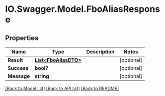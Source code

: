 # IO.Swagger.Model.FboAliasResponse
## Properties

Name | Type | Description | Notes
------------ | ------------- | ------------- | -------------
**Result** | [**List&lt;FboAliasDTO&gt;**](FboAliasDTO.md) |  | [optional] 
**Success** | **bool?** |  | [optional] 
**Message** | **string** |  | [optional] 

[[Back to Model list]](../README.md#documentation-for-models) [[Back to API list]](../README.md#documentation-for-api-endpoints) [[Back to README]](../README.md)

